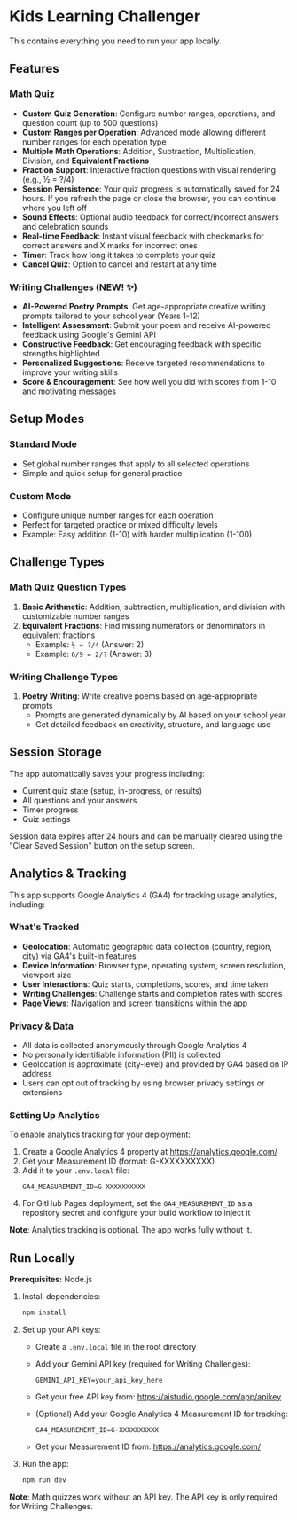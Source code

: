 

# Kids Learning Challenger

This contains everything you need to run your app locally.



## Features

### Math Quiz
- **Custom Quiz Generation**: Configure number ranges, operations, and question count (up to 500 questions)
- **Custom Ranges per Operation**: Advanced mode allowing different number ranges for each operation type
- **Multiple Math Operations**: Addition, Subtraction, Multiplication, Division, and **Equivalent Fractions**
- **Fraction Support**: Interactive fraction questions with visual rendering (e.g., ½ = ?/4)
- **Session Persistence**: Your quiz progress is automatically saved for 24 hours. If you refresh the page or close the browser, you can continue where you left off
- **Sound Effects**: Optional audio feedback for correct/incorrect answers and celebration sounds
- **Real-time Feedback**: Instant visual feedback with checkmarks for correct answers and X marks for incorrect ones
- **Timer**: Track how long it takes to complete your quiz
- **Cancel Quiz**: Option to cancel and restart at any time

### Writing Challenges (NEW! ✨)
- **AI-Powered Poetry Prompts**: Get age-appropriate creative writing prompts tailored to your school year (Years 1-12)
- **Intelligent Assessment**: Submit your poem and receive AI-powered feedback using Google's Gemini API
- **Constructive Feedback**: Get encouraging feedback with specific strengths highlighted
- **Personalized Suggestions**: Receive targeted recommendations to improve your writing skills
- **Score & Encouragement**: See how well you did with scores from 1-10 and motivating messages

## Setup Modes

### Standard Mode
- Set global number ranges that apply to all selected operations
- Simple and quick setup for general practice

### Custom Mode
- Configure unique number ranges for each operation
- Perfect for targeted practice or mixed difficulty levels
- Example: Easy addition (1-10) with harder multiplication (1-100)

## Challenge Types

### Math Quiz Question Types

1. **Basic Arithmetic**: Addition, subtraction, multiplication, and division with customizable number ranges
2. **Equivalent Fractions**: Find missing numerators or denominators in equivalent fractions
   - Example: `½ = ?/4` (Answer: 2)
   - Example: `6/9 = 2/?` (Answer: 3)

### Writing Challenge Types

1. **Poetry Writing**: Write creative poems based on age-appropriate prompts
   - Prompts are generated dynamically by AI based on your school year
   - Get detailed feedback on creativity, structure, and language use

## Session Storage

The app automatically saves your progress including:
- Current quiz state (setup, in-progress, or results)
- All questions and your answers
- Timer progress
- Quiz settings

Session data expires after 24 hours and can be manually cleared using the "Clear Saved Session" button on the setup screen.

## Analytics & Tracking

This app supports Google Analytics 4 (GA4) for tracking usage analytics, including:

### What's Tracked
- **Geolocation**: Automatic geographic data collection (country, region, city) via GA4's built-in features
- **Device Information**: Browser type, operating system, screen resolution, viewport size
- **User Interactions**: Quiz starts, completions, scores, and time taken
- **Writing Challenges**: Challenge starts and completion rates with scores
- **Page Views**: Navigation and screen transitions within the app

### Privacy & Data
- All data is collected anonymously through Google Analytics 4
- No personally identifiable information (PII) is collected
- Geolocation is approximate (city-level) and provided by GA4 based on IP address
- Users can opt out of tracking by using browser privacy settings or extensions

### Setting Up Analytics
To enable analytics tracking for your deployment:

1. Create a Google Analytics 4 property at https://analytics.google.com/
2. Get your Measurement ID (format: G-XXXXXXXXXX)
3. Add it to your `.env.local` file:
   ```
   GA4_MEASUREMENT_ID=G-XXXXXXXXXX
   ```
4. For GitHub Pages deployment, set the `GA4_MEASUREMENT_ID` as a repository secret and configure your build workflow to inject it

**Note**: Analytics tracking is optional. The app works fully without it.

## Run Locally

**Prerequisites:**  Node.js


1. Install dependencies:
   ```bash
   npm install
   ```

2. Set up your API keys:
   - Create a `.env.local` file in the root directory
   - Add your Gemini API key (required for Writing Challenges):
     ```
     GEMINI_API_KEY=your_api_key_here
     ```
   - Get your free API key from: https://aistudio.google.com/app/apikey
   
   - (Optional) Add your Google Analytics 4 Measurement ID for tracking:
     ```
     GA4_MEASUREMENT_ID=G-XXXXXXXXXX
     ```
   - Get your Measurement ID from: https://analytics.google.com/

3. Run the app:
   ```bash
   npm run dev
   ```

**Note**: Math quizzes work without an API key. The API key is only required for Writing Challenges.
